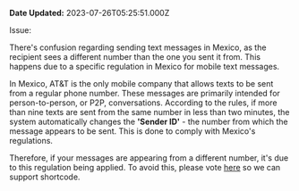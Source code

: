 **Date Updated:** 2023-07-26T05:25:51.000Z

Issue:

  
There's confusion regarding sending text messages in Mexico, as the recipient sees a different number than the one you sent it from. This happens due to a specific regulation in Mexico for mobile text messages.

  
In Mexico, AT&T is the only mobile company that allows texts to be sent from a regular phone number. These messages are primarily intended for person-to-person, or P2P, conversations. According to the rules, if more than nine texts are sent from the same number in less than two minutes, the system automatically changes the **'Sender ID'** \- the number from which the message appears to be sent. This is done to comply with Mexico's regulations.

  
Therefore, if your messages are appearing from a different number, it's due to this regulation being applied. To avoid this, please vote [here](https://ideas.gohighlevel.com/search?search=shortcode) so we can support shortcode.